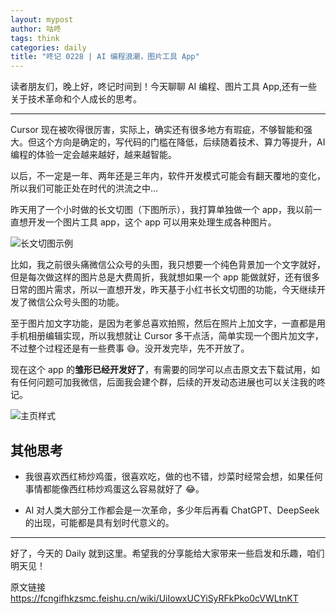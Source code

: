```yaml
---
layout: mypost
author: 咕咚
tags: think
categories: daily
title: "咚记 0228 | AI 编程浪潮，图片工具 App"
---
```


读者朋友们，晚上好，咚记时间到！今天聊聊 AI 编程、图片工具 App,还有一些关于技术革命和个人成长的思考。

---

Cursor 现在被吹得很厉害，实际上，确实还有很多地方有瑕疵，不够智能和强大。但这个方向是确定的，写代码的门槛在降低，后续随着技术、算力等提升，AI 编程的体验一定会越来越好，越来越智能。

以后，不一定是一年、两年还是三年内，软件开发模式可能会有翻天覆地的变化，所以我们可能正处在时代的洪流之中…

昨天用了一个小时做的长文切图（下图所示），我打算单独做一个 app，我以前一直想开发一个图片工具 app，这个 app 可以用来处理生成各种图片。


![长文切图示例](https://files.mdnice.com/user/1319/447076e0-d0be-4ffc-9844-7e25e1fcceb0.png)


比如，我之前很头痛微信公众号的头图，我只想要一个纯色背景加一个文字就好，但是每次做这样的图片总是大费周折，我就想如果一个 app 能做就好，还有很多日常的图片需求，所以一直想开发，昨天基于小红书长文切图的功能，今天继续开发了微信公众号头图的功能。

至于图片加文字功能，是因为老爹总喜欢拍照，然后在照片上加文字，一直都是用手机相册编辑实现，所以我想就让 Cursor 多干点活，简单实现一个图片加文字，不过整个过程还是有一些费事 😅。没开发完毕，先不开放了。

现在这个 app 的**雏形已经开发好了**，有需要的同学可以点击原文去下载试用，如有任何问题可加我微信，后面我会建个群，后续的开发动态进展也可以关注我的咚记。

![主页样式](https://files.mdnice.com/user/1319/667dba6f-0abf-4e5d-95e7-79c5a6426df9.png)


## 其他思考
- 我很喜欢西红柿炒鸡蛋，很喜欢吃，做的也不错，炒菜时经常会想，如果任何事情都能像西红柿炒鸡蛋这么容易就好了 😂。

- AI 对人类大部分工作都会是一次革命，多少年后再看 ChatGPT、DeepSeek 的出现，可能都是具有划时代意义的。
---
好了，今天的 Daily 就到这里。希望我的分享能给大家带来一些启发和乐趣，咱们明天见！

原文链接 https://fcngifhkzsmc.feishu.cn/wiki/UiIowxUCYiSyRFkPko0cVWLtnKT
